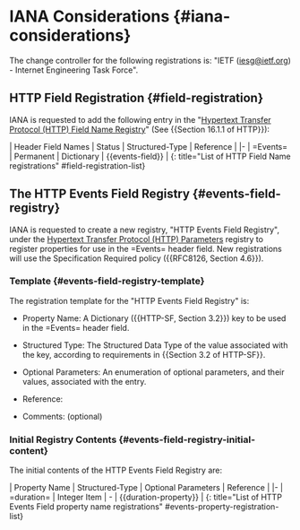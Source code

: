 # IANA Considerations {#iana-considerations}

The change controller for the following registrations is: "IETF (iesg@ietf.org) - Internet Engineering Task Force".

## HTTP Field Registration {#field-registration}

IANA is requested to add the following entry in the "[Hypertext Transfer Protocol (HTTP) Field Name Registry](https://www.iana.org/assignments/http-fields/)" (See {{Section 16.1.1 of HTTP}}):

| Header Field Names  | Status     | Structured-Type  | Reference         |
|-
| =Events=            | Permanent  | Dictionary       | {{events-field}}  |
{: title="List of HTTP Field Name registrations" #field-registration-list}

## The HTTP Events Field Registry {#events-field-registry}

IANA is requested to create a new registry, "HTTP Events Field Registry", under the [Hypertext Transfer Protocol (HTTP) Parameters](https://www.iana.org/assignments/http-parameters/) registry to register properties for use in the =Events= header field. New registrations will use the Specification Required policy ({{RFC8126, Section 4.6}}).

### Template {#events-field-registry-template}

The registration template for the "HTTP Events Field Registry" is:

+ Property Name: A Dictionary ({{HTTP-SF, Section 3.2}}) key to be used in the =Events= header field.

+ Structured Type: The Structured Data Type of the value associated with the key, according to requirements in {{Section 3.2 of HTTP-SF}}.

+ Optional Parameters: An enumeration of optional parameters, and their values, associated with the entry.

+ Reference:

+ Comments: (optional)

### Initial Registry Contents {#events-field-registry-initial-content}

The initial contents of the HTTP Events Field Registry are:

| Property Name  | Structured-Type  | Optional Parameters  | Reference             |
|-
| =duration=     | Integer Item     | -                    | {{duration-property}} |
{: title="List of HTTP Events Field property name registrations" #events-property-registration-list}
<!--
## HTTP Status Code Registration {#status-code-registration}

IANA is requested to add the following entry in the "[Hypertext Transfer Protocol (HTTP) Status Code Registry](https://www.iana.org/assignments/http-status-codes/)" defined by [HTTP]:

| Status Code    | Description         |  Reference          |
|-
| 555            | Connection-Timeout  |                     |
-->
